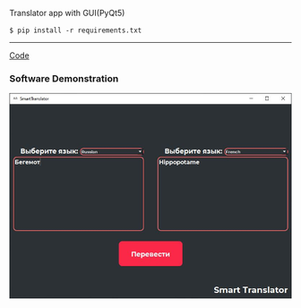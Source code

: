 Translator app with GUI(PyQt5)



```
$ pip install -r requirements.txt
```
---

[Code](https://github.com/BigMishuil/TranslatorRutoEn/blob/main/main.py)

### Software Demonstration
![software_main_window](images/1.jpg)
